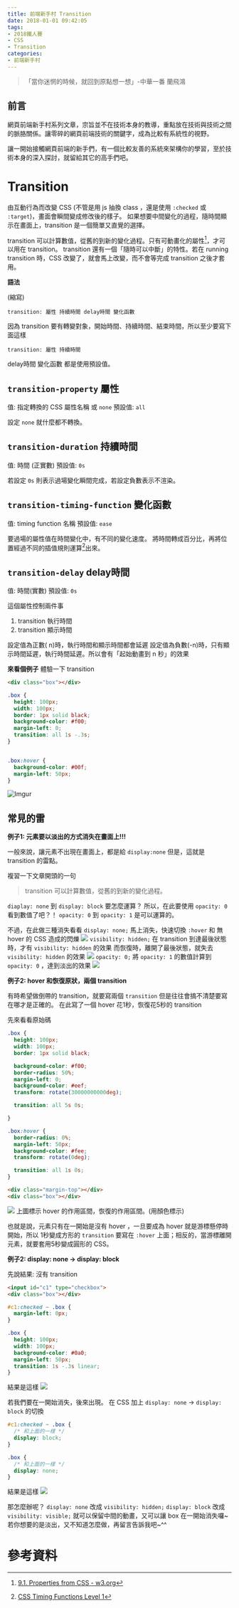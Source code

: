 ```yaml
---
title: 前端新手村 Transition
date: 2018-01-01 09:42:05
tags: 
- 2018鐵人賽
- CSS
- Transition
categories: 
- 前端新手村
---
```

> 「當你迷惘的時候，就回到原點想一想」-中華一番 蘭飛鴻

## 前言

網頁前端新手村系列文章，宗旨並不在技術本身的教導，重點放在技術與技術之間的脈胳關係。讓零碎的網頁前端技術的關鍵字，成為比較有系統性的視野。

讓一開始接觸網頁前端的新手們，有一個比較友善的系統來架構你的學習，至於技術本身的深入探討，就留給其它的高手們吧。

# Transition

由互動行為而改變 CSS (不管是用 js 抽換 class ，還是使用 `:checked` 或 `:target`)，畫面會瞬間變成修改後的樣子。
如果想要中間變化的過程，隨時間顯示在畫面上，transition 是一個簡單又直覺的選擇。

transition 可以計算數值，從舊的到新的變化過程。只有可動畫化的屬性[^1]，才可以用在 transition。
transition 還有一個「隨時可以中斷」的特性。若在 running transition 時，CSS 改變了，就會馬上改變，而不會等完成 transition 之後才套用。

**語法**

(縮寫)
```
transition: 屬性 持續時間 delay時間 變化函數
```

因為 transition 要有轉變對象，開始時間、持續時間、結束時間，所以至少要寫下面這樣

```
transition: 屬性 持續時間
```

delay時間 變化函數 都是使用預設值。

## `transition-property` 屬性

值: 指定轉換的 CSS 屬性名稱 或 `none`
預設值: `all`

設定 `none` 就什麼都不轉換。

## `transition-duration` 持續時間

值: 時間 (正實數)
預設值: `0s`

若設定 `0s` 則表示過場變化瞬間完成，若設定負數表示不渲染。

## `transition-timing-function` 變化函數

值: timing function 名稱
預設值: `ease`

要過場的屬性值在時間變化中，有不同的變化速度。
將時間轉成百分比，再將位置經過不同的插值規則運算[^2]出來。

## `transition-delay` delay時間

值: 時間(實數)
預設值: `0s`

這個屬性控制兩件事
1. transition 執行時間
2. transition 顯示時間

設定值為正數( n)時，執行時間和顯示時間都會延遲
設定值為負數(-n)時，只有顯示時間延遲，執行時間延遲。所以會有「起始動畫到 n 秒」的效果


**來看個例子**
體驗一下 transition

```html
<div class="box"></div>
```

```css
.box {
  height: 100px;
  width: 100px;
  border: 1px solid black;
  background-color: #f00;
  margin-left: 0;
  transition: all 1s -.3s;
}


.box:hover {
  background-color: #00f;
  margin-left: 50px;
}
```

![Imgur](https://i.imgur.com/oGolSuh.gif)


## 常見的雷

**例子1: 元素要以淡出的方式消失在畫面上!!!**

一般來說，讓元素不出現在畫面上，都是給 `display:none` 但是，這就是 transition 的雷點。

複習一下文章開頭的一句
> transition 可以計算數值，從舊的到新的變化過程。

`diaplay: none` 到 `display: block` 要怎麼運算？
所以，在此要使用 `opacity: 0` 看到數值了吧？！ `opacity: 0` 到 `opacity: 1` 是可以運算的。

不過，在此做三種消失看看
`display: none;`
馬上消失，快速切換 `:hover` 和 無 hover 的 CSS 造成的閃爍
![](https://i.imgur.com/kW1SdXi.gif)
`visibility: hidden;`
在 transition 到達最後狀態時，才有 `visibility: hidden` 的效果
而恢復時，離開了最後狀態，就失去 `visibility: hidden` 的效果
![](https://i.imgur.com/Z0tjU1x.gif)
`opacity: 0;`
將 `opacity: 1` 的數值計算到 `opacity: 0` ，達到淡出的效果
![](https://i.imgur.com/D895Iqo.gif)

**例子2: hover 和恢復原狀，兩個 transition**

有時希望做倒帶的 transition，就要寫兩個 `transition`
但是往往會搞不清楚要寫在哪才是正確的。
在此寫了一個 hover 花1秒，恢復花5秒的 transition

先來看看原始碼

```css
.box {
  height: 100px;
  width: 100px;
  border: 1px solid black;

  background-color: #f00;
  border-radius: 50%;
  margin-left: 0;
  background-color: #eef;
  transform: rotate(30000000000deg);

  transition: all 5s 0s;

}

.box:hover {
  border-radius: 0%;
  margin-left: 50px;
  background-color: #fee;
  transform: rotate(0deg);

  transition: all 1s 0s;
}
```

```html
<div class="margin-top"></div>
<div class="box"></div>
```

![](https://i.imgur.com/FLmsenZ.gif)
上圖標示 hover 的作用區間，恢復的作用區間。(用顏色標示)

也就是說，元素只有在一開始是沒有 hover ，一旦要成為 hover 就是游標懸停時開始，所以 1秒變成方形的 `transition` 要寫在 `:hover` 上面；相反的，當游標離開元素，就要套用5秒變成圓形的 CSS。

**例子2: display: none -> display: block**

先說結果: 沒有 transition

```html
<input id="c1" type="checkbox">
<div class="box"></div>
```

```css
#c1:checked ~ .box {
  margin-left: 0px;
}

.box {
  height: 100px;
  width: 100px;
  background-color: #0a0;
  margin-left: 50px;
  transition: 1s -.3s linear;
}
```

結果是這樣
![](https://i.imgur.com/oF8c0zU.gif)

若我們要在一開始消失，後來出現。
在 CSS 加上 `display: none` -> `display: block` 的切換

```css
#c1:checked ~ .box {
  /* 和上面的一樣 */
  display: block;
}

.box {
  /* 和上面的一樣 */
  display: none;
}
```

結果是這樣
![](https://i.imgur.com/Ap2lDMk.gif)

那怎麼辦呢？
`display: none` 改成 `visibility: hidden;`
`display: block` 改成 `visibility: visible;`
就可以保留中間的動畫，又可以讓 box 在一開始消失囉~
若你想要的是淡出，又不知道怎麼做，再留言告訴我吧~^^

# 參考資料

[^1]: [9.1. Properties from CSS - w3.org](https://www.w3.org/TR/2017/WD-CSS-transitions-1-20171130/#animatable-CSS)
[^2]: [CSS Timing Functions Level 1](https://drafts.csswg.org/CSS-timing/)
